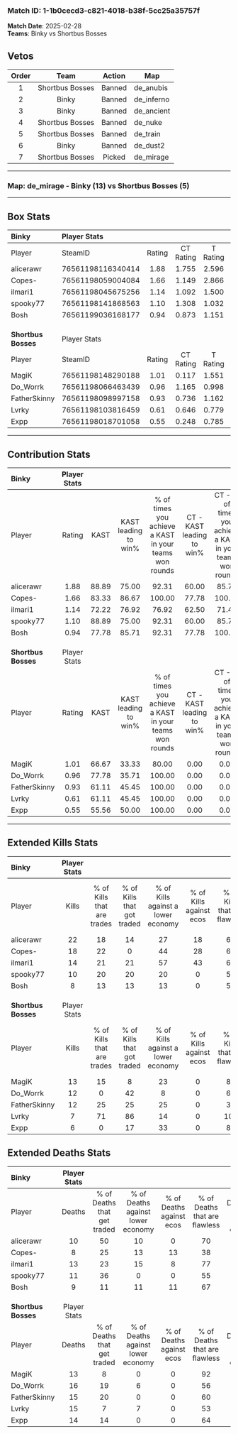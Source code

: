 ### Match ID: 1-1b0cecd3-c821-4018-b38f-5cc25a35757f  
**Match Date**: 2025-02-28  
**Teams**: Binky vs Shortbus Bosses  

## Vetos  

| Order | Team | Action | Map |
| :---: | :--: | :----: | --- |
| 1 | Shortbus Bosses | Banned | de_anubis |
| 2 | Binky | Banned | de_inferno |
| 3 | Binky | Banned | de_ancient |
| 4 | Shortbus Bosses | Banned | de_nuke |
| 5 | Shortbus Bosses | Banned | de_train |
| 6 | Binky | Banned | de_dust2 |
| 7 | Shortbus Bosses | Picked | de_mirage |

---  

### **Map**: de_mirage - Binky (13) vs Shortbus Bosses (5)  
---  

## Box Stats  

| **Binky**           | Player Stats      |        |           |          |       |       |       |         |        |      |     |
| :- | :- | :-: | :-: | :-: | :-: | :-: | :-: | :-: | :-: | :-: | :-: |
| Player              | SteamID           | Rating | CT Rating | T Rating | KAST  |  ADR  | Kills | Assists | Deaths | K/D  | HS% |
| alicerawr           | 76561198116340414 |  1.88  |   1.755   |  2.596   | 88.89 | 118.6 |  22   |    6    |   10   | 2.20 | 31  |
| Copes-              | 76561198059004084 |  1.66  |   1.149   |  2.866   | 83.33 | 103.2 |  18   |    6    |   8    | 2.25 | 27  |
| ilmari1             | 76561198045675256 |  1.14  |   1.092   |  1.500   | 72.22 | 80.0  |  14   |    1    |   13   | 1.08 | 50  |
| spooky77            | 76561198141868563 |  1.10  |   1.308   |  1.032   | 88.89 | 65.7  |  10   |    4    |   11   | 0.91 | 50  |
| Bosh                | 76561199036168177 |  0.94  |   0.873   |  1.151   | 77.78 | 51.9  |   8   |    4    |   9    | 0.89 | 37  |
|                     |                   |        |           |          |       |       |       |         |        |      |     |
|                     |                   |        |           |          |       |       |       |         |        |      |     |
|                     |                   |        |           |          |       |       |       |         |        |      |     |
| **Shortbus Bosses** | Player Stats      |        |           |          |       |       |       |         |        |      |     |
| Player              | SteamID           | Rating | CT Rating | T Rating | KAST  |  ADR  | Kills | Assists | Deaths | K/D  | HS% |
| MagiK               | 76561198148290188 |  1.01  |   0.117   |  1.551   | 66.67 | 68.1  |  13   |    0    |   13   | 1.00 | 38  |
| Do_Worrk            | 76561198066463439 |  0.96  |   1.165   |  0.998   | 77.78 | 68.0  |  12   |    2    |   16   | 0.75 | 50  |
| FatherSkinny        | 76561198098997158 |  0.93  |   0.736   |  1.162   | 61.11 | 86.7  |  12   |    2    |   15   | 0.80 | 66  |
| Lvrky               | 76561198103816459 |  0.61  |   0.646   |  0.779   | 61.11 | 57.9  |   7   |    4    |   15   | 0.47 | 71  |
| Expp                | 76561198018701058 |  0.55  |   0.248   |  0.785   | 55.56 | 54.0  |   6   |    6    |   14   | 0.43 | 16  |
---  

## Contribution Stats  

| **Binky**           | Player Stats |       |                      |                                                        |                           |                                                             |                          |                                                            |
| :- | :-: | :-: | :-: | :-: | :-: | :-: | :-: | :-: |
| Player              |    Rating    | KAST  | KAST leading to win% | % of times you achieve a KAST in your teams won rounds | CT - KAST leading to win% | CT - % of times you achieve a KAST in your teams won rounds | T - KAST leading to win% | T - % of times you achieve a KAST in your teams won rounds |
| alicerawr           |     1.88     | 88.89 |        75.00         |                         92.31                          |           60.00           |                            85.71                            |          100.00          |                           100.00                           |
| Copes-              |     1.66     | 83.33 |        86.67         |                         100.00                         |           77.78           |                           100.00                            |          100.00          |                           100.00                           |
| ilmari1             |     1.14     | 72.22 |        76.92         |                         76.92                          |           62.50           |                            71.43                            |          100.00          |                           83.33                            |
| spooky77            |     1.10     | 88.89 |        75.00         |                         92.31                          |           60.00           |                            85.71                            |          100.00          |                           100.00                           |
| Bosh                |     0.94     | 77.78 |        85.71         |                         92.31                          |           77.78           |                           100.00                            |          100.00          |                           83.33                            |
|                     |              |       |                      |                                                        |                           |                                                             |                          |                                                            |
|                     |              |       |                      |                                                        |                           |                                                             |                          |                                                            |
|                     |              |       |                      |                                                        |                           |                                                             |                          |                                                            |
| **Shortbus Bosses** | Player Stats |       |                      |                                                        |                           |                                                             |                          |                                                            |
| Player              |    Rating    | KAST  | KAST leading to win% | % of times you achieve a KAST in your teams won rounds | CT - KAST leading to win% | CT - % of times you achieve a KAST in your teams won rounds | T - KAST leading to win% | T - % of times you achieve a KAST in your teams won rounds |
| MagiK               |     1.01     | 66.67 |        33.33         |                         80.00                          |           0.00            |                            0.00                             |          40.00           |                           80.00                            |
| Do_Worrk            |     0.96     | 77.78 |        35.71         |                         100.00                         |           0.00            |                            0.00                             |          55.56           |                           100.00                           |
| FatherSkinny        |     0.93     | 61.11 |        45.45         |                         100.00                         |           0.00            |                            0.00                             |          62.50           |                           100.00                           |
| Lvrky               |     0.61     | 61.11 |        45.45         |                         100.00                         |           0.00            |                            0.00                             |          71.43           |                           100.00                           |
| Expp                |     0.55     | 55.56 |        50.00         |                         100.00                         |           0.00            |                            0.00                             |          71.43           |                           100.00                           |
---  

## Extended Kills Stats  

| **Binky**           | Player Stats |                            |                            |                                    |                         |                              |                                 |                                       |                    |           |
| :- | :-: | :-: | :-: | :-: | :-: | :-: | :-: | :-: | :-: | :-: |
| Player              |    Kills     | % of Kills that are trades | % of Kills that got traded | % of Kills against a lower economy | % of Kills against ecos | % of Kills that are flawless | % of Kills that are close duels | % of Kills that are assisted by flash | Pistol Round Kills | AWP Kills |
| alicerawr           |      22      |             18             |             14             |                 27                 |           18            |              68              |                5                |                   9                   |         2          |     9     |
| Copes-              |      18      |             22             |             0              |                 44                 |           28            |              61              |                0                |                   6                   |         3          |     0     |
| ilmari1             |      14      |             21             |             21             |                 57                 |           43            |              64              |                7                |                   0                   |         1          |     0     |
| spooky77            |      10      |             20             |             20             |                 20                 |            0            |              50              |               10                |                  10                   |         2          |     0     |
| Bosh                |      8       |             13             |             13             |                 13                 |            0            |              50              |               13                |                   0                   |         2          |     0     |
|                     |              |                            |                            |                                    |                         |                              |                                 |                                       |                    |           |
|                     |              |                            |                            |                                    |                         |                              |                                 |                                       |                    |           |
|                     |              |                            |                            |                                    |                         |                              |                                 |                                       |                    |           |
| **Shortbus Bosses** | Player Stats |                            |                            |                                    |                         |                              |                                 |                                       |                    |           |
| Player              |    Kills     | % of Kills that are trades | % of Kills that got traded | % of Kills against a lower economy | % of Kills against ecos | % of Kills that are flawless | % of Kills that are close duels | % of Kills that are assisted by flash | Pistol Round Kills | AWP Kills |
| MagiK               |      13      |             15             |             8              |                 23                 |            0            |              85              |                0                |                   0                   |         1          |    10     |
| Do_Worrk            |      12      |             0              |             42             |                 8                  |            0            |              67              |                8                |                   0                   |         2          |     0     |
| FatherSkinny        |      12      |             25             |             25             |                 25                 |            0            |              33              |               17                |                   0                   |         2          |     0     |
| Lvrky               |      7       |             71             |             86             |                 14                 |            0            |             100              |               29                |                   0                   |         0          |     0     |
| Expp                |      6       |             0              |             17             |                 33                 |            0            |              83              |               17                |                   0                   |         0          |     0     |
## Extended Deaths Stats  

| **Binky**           | Player Stats |                             |                                   |                          |                               |                            |                           |               |
| :- | :-: | :-: | :-: | :-: | :-: | :-: | :-: | :-: |
| Player              |    Deaths    | % of Deaths that get traded | % of Deaths against lower economy | % of Deaths against ecos | % of Deaths that are flawless | % of Deaths that are close | % of Deaths while blinded | Deaths to AWP |
| alicerawr           |      10      |             50              |                10                 |            0             |              70               |             20             |             0             |       1       |
| Copes-              |      8       |             25              |                13                 |            13            |              38               |             13             |             0             |       3       |
| ilmari1             |      13      |             23              |                15                 |            8             |              77               |             0              |             0             |       4       |
| spooky77            |      11      |             36              |                 0                 |            0             |              55               |             18             |             0             |       1       |
| Bosh                |      9       |             11              |                11                 |            11            |              67               |             11             |             0             |       1       |
|                     |              |                             |                                   |                          |                               |                            |                           |               |
|                     |              |                             |                                   |                          |                               |                            |                           |               |
|                     |              |                             |                                   |                          |                               |                            |                           |               |
| **Shortbus Bosses** | Player Stats |                             |                                   |                          |                               |                            |                           |               |
| Player              |    Deaths    | % of Deaths that get traded | % of Deaths against lower economy | % of Deaths against ecos | % of Deaths that are flawless | % of Deaths that are close | % of Deaths while blinded | Deaths to AWP |
| MagiK               |      13      |              8              |                 0                 |            0             |              92               |             8              |             0             |       3       |
| Do_Worrk            |      16      |             19              |                 6                 |            0             |              56               |             6              |            13             |       2       |
| FatherSkinny        |      15      |             20              |                 0                 |            0             |              60               |             7              |             7             |       1       |
| Lvrky               |      15      |              7              |                 7                 |            0             |              53               |             0              |             7             |       2       |
| Expp                |      14      |             14              |                 0                 |            0             |              64               |             7              |             0             |       1       |
